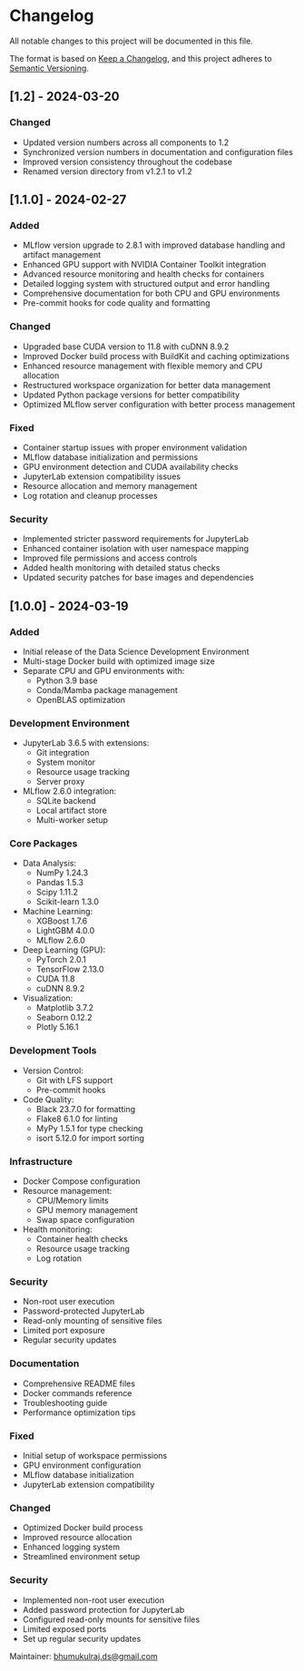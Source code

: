 # Changelog

All notable changes to this project will be documented in this file.

The format is based on [Keep a Changelog](https://keepachangelog.com/en/1.0.0/),
and this project adheres to [Semantic Versioning](https://semver.org/spec/v2.0.0.html).

## [1.2] - 2024-03-20

### Changed
- Updated version numbers across all components to 1.2
- Synchronized version numbers in documentation and configuration files
- Improved version consistency throughout the codebase
- Renamed version directory from v1.2.1 to v1.2

## [1.1.0] - 2024-02-27

### Added
- MLflow version upgrade to 2.8.1 with improved database handling and artifact management
- Enhanced GPU support with NVIDIA Container Toolkit integration
- Advanced resource monitoring and health checks for containers
- Detailed logging system with structured output and error handling
- Comprehensive documentation for both CPU and GPU environments
- Pre-commit hooks for code quality and formatting

### Changed
- Upgraded base CUDA version to 11.8 with cuDNN 8.9.2
- Improved Docker build process with BuildKit and caching optimizations
- Enhanced resource management with flexible memory and CPU allocation
- Restructured workspace organization for better data management
- Updated Python package versions for better compatibility
- Optimized MLflow server configuration with better process management

### Fixed
- Container startup issues with proper environment validation
- MLflow database initialization and permissions
- GPU environment detection and CUDA availability checks
- JupyterLab extension compatibility issues
- Resource allocation and memory management
- Log rotation and cleanup processes

### Security
- Implemented stricter password requirements for JupyterLab
- Enhanced container isolation with user namespace mapping
- Improved file permissions and access controls
- Added health monitoring with detailed status checks
- Updated security patches for base images and dependencies

## [1.0.0] - 2024-03-19

### Added
- Initial release of the Data Science Development Environment
- Multi-stage Docker build with optimized image size
- Separate CPU and GPU environments with:
  - Python 3.9 base
  - Conda/Mamba package management
  - OpenBLAS optimization

### Development Environment
- JupyterLab 3.6.5 with extensions:
  - Git integration
  - System monitor
  - Resource usage tracking
  - Server proxy
- MLflow 2.6.0 integration:
  - SQLite backend
  - Local artifact store
  - Multi-worker setup

### Core Packages
- Data Analysis:
  - NumPy 1.24.3
  - Pandas 1.5.3
  - Scipy 1.11.2
  - Scikit-learn 1.3.0
- Machine Learning:
  - XGBoost 1.7.6
  - LightGBM 4.0.0
  - MLflow 2.6.0
- Deep Learning (GPU):
  - PyTorch 2.0.1
  - TensorFlow 2.13.0
  - CUDA 11.8
  - cuDNN 8.9.2
- Visualization:
  - Matplotlib 3.7.2
  - Seaborn 0.12.2
  - Plotly 5.16.1

### Development Tools
- Version Control:
  - Git with LFS support
  - Pre-commit hooks
- Code Quality:
  - Black 23.7.0 for formatting
  - Flake8 6.1.0 for linting
  - MyPy 1.5.1 for type checking
  - isort 5.12.0 for import sorting

### Infrastructure
- Docker Compose configuration
- Resource management:
  - CPU/Memory limits
  - GPU memory management
  - Swap space configuration
- Health monitoring:
  - Container health checks
  - Resource usage tracking
  - Log rotation

### Security
- Non-root user execution
- Password-protected JupyterLab
- Read-only mounting of sensitive files
- Limited port exposure
- Regular security updates

### Documentation
- Comprehensive README files
- Docker commands reference
- Troubleshooting guide
- Performance optimization tips

### Fixed
- Initial setup of workspace permissions
- GPU environment configuration
- MLflow database initialization
- JupyterLab extension compatibility

### Changed
- Optimized Docker build process
- Improved resource allocation
- Enhanced logging system
- Streamlined environment setup

### Security
- Implemented non-root user execution
- Added password protection for JupyterLab
- Configured read-only mounts for sensitive files
- Limited exposed ports
- Set up regular security updates

Maintainer: bhumukulraj.ds@gmail.com 